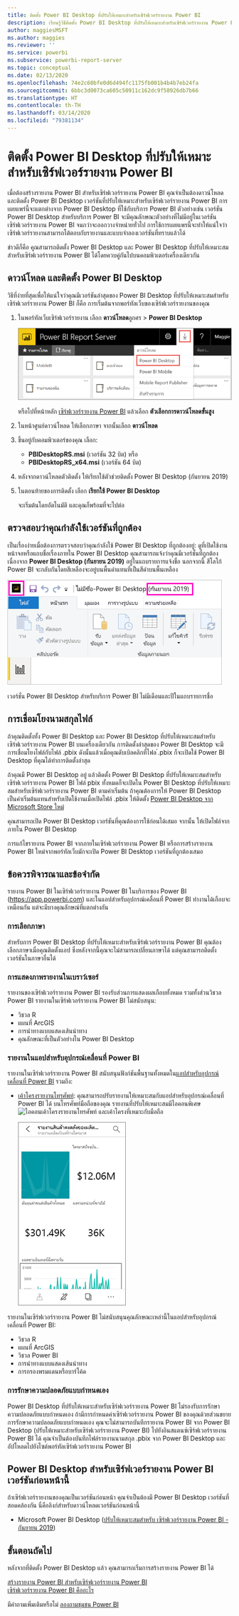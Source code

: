 ```yaml
---
title: ติดตั้ง Power BI Desktop ที่ปรับให้เหมาะสำหรับเซิร์ฟเวอร์รายงาน Power BI
description: เรียนรู้วิธีติดตั้ง Power BI Desktop ที่ปรับให้เหมาะสำหรับเซิร์ฟเวอร์รายงาน Power BI
author: maggiesMSFT
ms.author: maggies
ms.reviewer: ''
ms.service: powerbi
ms.subservice: powerbi-report-server
ms.topic: conceptual
ms.date: 02/13/2020
ms.openlocfilehash: 74e2c60bfe0d6d494fc1175fb001b4b4b7eb24fa
ms.sourcegitcommit: 6bbc3d0073ca605c50911c162dc9f58926db7b66
ms.translationtype: HT
ms.contentlocale: th-TH
ms.lasthandoff: 03/14/2020
ms.locfileid: "79381134"
---
```

# <a name="install-power-bi-desktop-optimized-for-power-bi-report-server"></a>ติดตั้ง Power BI Desktop ที่ปรับให้เหมาะสำหรับเซิร์ฟเวอร์รายงาน Power BI

เมื่อต้องสร้างรายงาน Power BI สำหรับเซิร์ฟเวอร์รายงาน Power BI คุณจำเป็นต้องดาวน์โหลดและติดตั้ง Power BI Desktop เวอร์ชันที่ปรับให้เหมาะสำหรับเซิร์ฟเวอร์รายงาน Power BI การเผยแพร่นี้จะแตกต่างจาก Power BI Desktop ที่ใช้กับบริการ Power BI ตัวอย่างเช่น เวอร์ชัน Power BI Desktop สำหรับบริการ Power BI จะมีคุณลักษณะตัวอย่างที่ไม่มีอยู่ในเวอร์ชันเซิร์ฟเวอร์รายงาน Power BI จนกว่าจะออกวางจำหน่ายทั่วไป การใช้การเผยแพรนี้จะทำให้แน่ใจว่า เซิร์ฟเวอร์รายงานสามารถโต้ตอบกับรายงานและแบบจำลองเวอร์ชันที่ทราบแล้วได้ 

ข่าวดีก็คือ คุุณสามารถติดตั้ง Power BI Desktop และ Power BI Desktop ที่ปรับให้เหมาะสมสำหรับเซิร์ฟเวอร์รายงาน Power BI ได้โดยควบคู่กันไปบนคอมพิวเตอร์เครื่องเดียวกัน

## <a name="download-and-install-power-bi-desktop"></a>ดาวน์โหลด และติดตั้ง Power BI Desktop

วิธีที่ง่ายที่สุดเพื่อให้แน่ใจว่าคุณมีเวอร์ชันล่าสุดของ Power BI Desktop ที่ปรับให้เหมาะสมสำหรับเซิร์ฟเวอร์รายงาน Power BI ก็คือ การเริ่มต้นจากพอร์ทัลเว็บของเซิร์ฟเวอร์รายงานของคุณ

1. ในพอร์ทัลเว็บเซิร์ฟเวอร์รายงาน เลือก **ดาวน์โหลด**ลูกศร > **Power BI Desktop**

    ![ดาวน์โหลด Power BI Desktop จากพอร์ทัลของเว็บ](media/install-powerbi-desktop/report-server-download-web-portal.png)

    หรือไปที่หน้าหลัก [เซิร์ฟเวอร์รายงาน Power BI](https://powerbi.microsoft.com/report-server/) แล้วเลือก **ตัวเลือกการดาวน์โหลดขั้นสูง**

2. ในหน้าศูนย์ดาวน์โหลด ให้เลือกภาษา จากนั้นเลือก **ดาวน์โหลด**

3. ขึ้นอยู่กับคอมพิวเตอร์ของคุณ เลือก: 

    - **PBIDesktopRS.msi** (เวอร์ชัน 32 บิต) หรือ
    - **PBIDesktopRS_x64.msi** (เวอร์ชัน 64 บิต)

1. หลังจากดาวน์โหลดตัวติดตั้ง ให้เรียกใช้ตัวช่วยติดตั้ง Power BI Desktop (กันยายน 2019)

2. ในตอนท้ายของการติดตั้ง เลือก **เรียกใช้ Power BI Desktop**

    จะเริ่มต้นโดยอัตโนมัติ และคุณก็พร้อมที่จะไปต่อ

## <a name="verify-youre-using-the-correct-version"></a>ตรวจสอบว่าคุณกำลังใช้เวอร์ชันที่ถูกต้อง
เป็นเรื่องง่ายเมื่อต้องการตรวจสอบว่าคุณกำลังใช้ Power BI Desktop ที่ถูกต้องอยู่: ดูที่เปิดใช้งานหน้าจอหรือแถบชื่อเรื่องภายใน Power BI Desktop คุณสามารถแจ้งว่าคุณมีเวอร์ชั่นที่ถูกต้อง เนื่องจาก **Power BI Desktop (กันยายน 2019)** อยู่ในแถบรายการแจ้งชื่อ นอกจากนี้ สีโลโก้ Power BI จะกลับกันโดยสีเหลืองจะอยู่บนพื้นดำแทนที่เป็นสีดำบนพื้นเหลือง

![Power BI Desktop กันยายน 2019](media/install-powerbi-desktop/power-bi-report-server-desktop-sept-2019.png)

เวอร์ชั่น Power BI Desktop สำหรับบริการ Power BI ไม่มีเดือนและปีในแถบรายการชื่อ

## <a name="file-extension-association"></a>การเชื่อมโยงนามสกุลไฟล์
ถ้าคุณติดตั้งทั้ง Power BI Desktop และ Power BI Desktop ที่ปรับให้เหมาะสมสำหรับเซิร์ฟเวอร์รายงาน Power BI บนเครื่องเดียวกัน การติดตั้งล่าสุดของ Power BI Desktop จะมีการเชื่อมโยงไฟล์กับไฟล์ .pbix ดังนั้นแล้วเมื่อคุณดับเบิลคลิกที่ไฟล ์.pbix ก็จะเปิดใช้ Power BI Desktop ที่คุณได้ทำการติดตั้งล่าสุด

ถ้าคุณมี Power BI Desktop อยู่ แล้วติดตั้ง Power BI Desktop ที่ปรับให้เหมาะสมสำหรับเซิร์ฟเวอร์รายงาน Power BI ไฟล์ pbix ทั้งหมดก็จะเปิดใน Power BI Desktop ที่ปรับให้เหมาะสมสำหรับเซิร์ฟเวอร์รายงาน Power BI ตามค่าเริ่มต้น ถ้าคุณต้องการให้ Power BI Desktop เป็นค่าเริ่มต้นแทนสำหรับเปิดใช้งานเมื่อเปิดไฟล์ .pbix ให้ติดตั้ง [ Power BI Desktop จาก Microsoft Store ใหม่](https://aka.ms/pbidesktopstore)

คุณสามารถเปิด Power BI Desktop เวอร์ชันที่คุณต้องการใช้ก่อนได้เสมอ จากนั้น ให้เปิดไฟล์จากภายใน Power BI Desktop

การแก้ไขรายงาน Power BI จากภายในเซิร์ฟเวอร์รายงาน Power BI หรือการสร้างรายงาน Power BI ใหม่จากพอร์ทัลเว็บมักจะเปิด Power BI Desktop เวอร์ชันที่ถูกต้องเสมอ

## <a name="considerations-and-limitations"></a>ข้อควรพิจารณาและข้อจำกัด

รายงาน Power BI ในเซิร์ฟเวอร์รายงาน Power BI ในบริการของ Power BI (https://app.powerbi.com) และในแอปสำหรับอุปกรณ์เคลื่อนที่ Power BI ทำงานได้เกือบจะเหมือนกัน แต่จะมีบางคุณลักษณ์ที่แตกต่างกัน

### <a name="selecting-a-language"></a>การเลือกภาษา

สำหรับการ Power BI Desktop ที่ปรับให้เหมาะสำหรับเซิร์ฟเวอร์รายงาน Power BI คุณต้องเลือกภาษาเมื่อคุณติดตั้งแอป ซึ่งหลังจากนี้คุณจะไม่สามารถเปลี่ยนภาษาได้ แต่คุณสามารถติดตั้งเวอร์ชันในภาษาอื่นได้

### <a name="report-visuals-in-a-browser"></a>การแสดงภาพรายงานในเบราว์เซอร์

รายงานของเซิร์ฟเวอร์รายงาน Power BI รองรับส่วนการแสดงผลเกือบทั้งหมด รวมทั้งส่วนวิชวล Power BI รายงานในเซิร์ฟเวอร์รายงาน Power BI ไม่สนับสนุน:

* วิชวล R
* แผนที่ ArcGIS
* การนำทางแบบแสดงเส้นนำทาง
* คุณลักษณะที่เป็นตัวอย่างใน Power BI Desktop

### <a name="reports-in-the-power-bi-mobile-apps"></a>รายงานในแอปสำหรับอุปกรณ์เคลื่อนที่ Power BI

รายงานในเซิร์ฟเวอร์รายงาน Power BI สนับสนุนฟังก์ชันพื้นฐานทั้งหมดใน[แอปสำหรับอุปกรณ์เคลื่อนที่ Power BI](../consumer/mobile/mobile-apps-for-mobile-devices.md) รวมถึง:

* [เค้าโครงรายงานโทรศัพท์](../desktop-create-phone-report.md): คุณสามารถปรับรายงานให้เหมาะสมกับแอปสำหรับอุปกรณ์เคลื่อนที่ Power BI ได้ บนโทรศัพท์มือถือของคุณ รายงานที่ปรับให้เหมาะสมมีไอคอนพิเศษ ![ไอคอนเค้าโครงรายงานโทรศัพท์](media/install-powerbi-desktop/power-bi-rs-mobile-optimized-icon.png) และเค้าโครงที่เหมาะกับมือถือ
  
    ![รายงานที่ปรับให้เหมาะสมสำหรับมือถือ](media/install-powerbi-desktop/power-bi-rs-mobile-optimized-report.png)

รายงานในเซิร์ฟเวอร์รายงาน Power BI ไม่สนับสนุนคุณลักษณะเหล่านี้ในแอปสำหรับอุปกรณ์เคลื่อนที่ Power BI:

* วิชวล R
* แผนที่ ArcGIS
* วิชวล Power BI
* การนำทางแบบแสดงเส้นนำทาง
* การกรองพรมแดนหรือบาร์โค้ด

### <a name="custom-security"></a>การรักษาความปลอดภัยแบบกำหนดเอง

Power BI Desktop ที่ปรับให้เหมาะสำหรับเซิร์ฟเวอร์รายงาน Power BI ไม่รองรับการรักษาความปลอดภัยแบบกำหนดเอง ถ้ามีการกำหนดค่าเซิร์ฟเวอร์รายงาน Power BI ของคุณด้วยส่วนขยายการรักษาความปลอดภัยแบบกำหนดเอง คุณจะไม่สามารถบันทึกรายงาน Power BI จาก Power BI Desktop (ปรับให้เหมาะสำหรับเซิร์ฟเวอร์รายงาน Power BI) ไปยังอินสแตนซ์เซิร์ฟเวอร์รายงาน Power BI ได้ คุณจำเป็นต้องบันทึกไฟล์รายงานนามสกุล .pbix จาก Power BI Desktop และอัปโหลดไปยังไซต์พอร์ทัลเซิร์ฟเวอร์รายงาน Power BI

## <a name="power-bi-desktop-for-earlier-versions-of-power-bi-report-server"></a>Power BI Desktop สำหรับเซิร์ฟเวอร์รายงาน Power BI เวอร์ชันก่อนหน้านี้

ถ้าเซิร์ฟเวอร์รายงานของคุณเป็นเวอร์ชันก่อนหน้า คุณจำเป็นต้องมี Power BI Desktop เวอร์ชันที่สอดคล้องกัน นี่คือลิงก์สำหรับดาวน์โหลดเวอร์ชันก่อนหน้านี้

- Microsoft Power BI Desktop ([ปรับให้เหมาะสมสำหรับ เซิร์ฟเวอร์รายงาน Power BI - กันยายน 2019](https://go.microsoft.com/fwlink/?linkid=2103723))

## <a name="next-steps"></a>ขั้นตอนถัดไป

หลังจากที่ติดตั้ง Power BI Desktop แล้ว คุณสามารถเริ่มการสร้างรายงาน Power BI ได้

[สร้างรายงาน Power BI สำหรับเซิร์ฟเวอร์รายงาน Power BI](quickstart-create-powerbi-report.md)  
[เซิร์ฟเวอร์รายงาน Power BI คืออะไร](get-started.md)

มีคำถามเพิ่มเติมหรือไม่ [ลองถามชุมชน Power BI](https://community.powerbi.com/)

